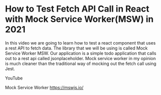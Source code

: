 # How to Test Fetch API Call in React with Mock Service Worker(MSW) in 2021

In this video we are going to learn how to test a react component that uses a rest API to fetch data. The library that we will be using is called Mock Service Worker MSW. Our application is a simple todo application that calls out to a rest api called jsonplaceholder. Mock service worker in my opinion is much cleaner than the traditional way of mocking out the fetch call using Jest.

YouTube

Mock Service Worker
https://mswjs.io/
